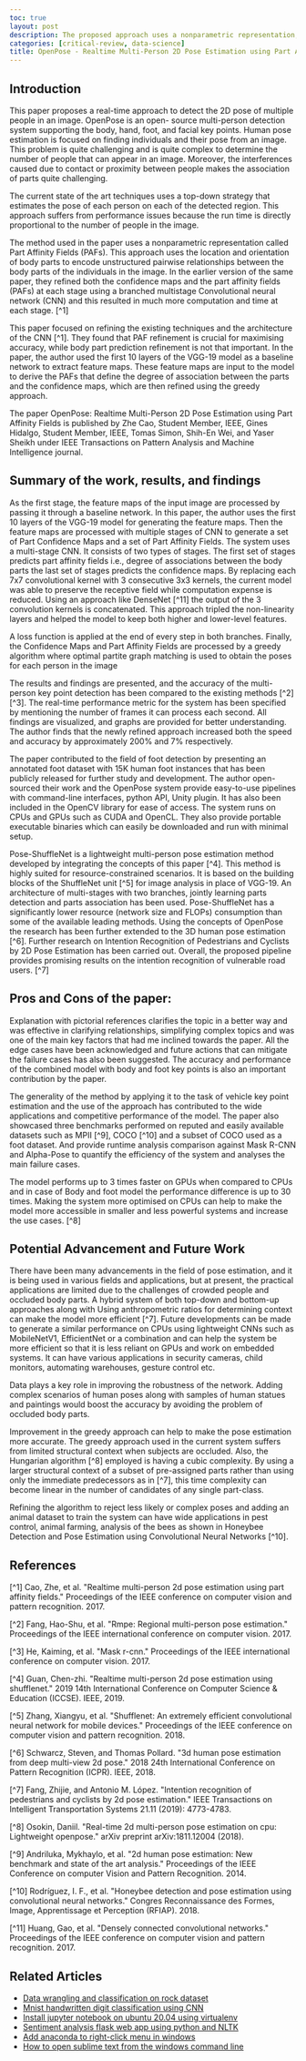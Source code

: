 ```yaml
---
toc: true
layout: post
description: The proposed approach uses a nonparametric representation, also reffered to as Part Affinity Fields (PAFs), to learn to associate body parts with individual.
categories: [critical-review, data-science]
title: OpenPose - Realtime Multi-Person 2D Pose Estimation using Part Affinity Fields
---
```


## Introduction

This paper proposes a real-time approach to detect the 2D pose of multiple people in an image. OpenPose is an open- source multi-person detection system supporting the body, hand, foot, and facial key points. Human pose estimation is focused on finding individuals and their pose from an image. This problem is quite challenging and is quite complex to determine the number of people that can appear in an image. Moreover, the interferences caused due to contact or proximity between people makes the association of parts quite challenging.

The current state of the art techniques uses a top-down strategy that estimates the pose of each person on each of the detected region. This approach suffers from performance issues because the run time is directly proportional to the number of people in the image.

The method used in the paper uses a nonparametric representation called Part Affinity Fields (PAFs). This approach uses the location and orientation of body parts to encode unstructured pairwise relationships between the body parts of the individuals in the image. In the earlier version of the same paper, they refined both the confidence maps and the part affinity fields (PAFs) at each stage using a branched multistage Convolutional neural network (CNN) and this resulted in much more computation and time at each stage. [^1]

This paper focused on refining the existing techniques and the architecture of the CNN [^1]. They found that PAF refinement is crucial for maximising accuracy, while body part prediction refinement is not that important. In the paper, the author used the first 10 layers of the VGG-19 model as a baseline network to extract feature maps. These feature maps are input to the model to derive the PAFs that define the degree of association between the parts and the confidence maps, which are then refined using the greedy approach.

The paper OpenPose: Realtime Multi-Person 2D Pose Estimation using Part Affinity Fields is published by Zhe Cao, Student Member, IEEE, Gines Hidalgo, Student Member, IEEE, Tomas Simon, Shih-En Wei, and Yaser Sheikh under IEEE Transactions on Pattern Analysis and Machine Intelligence journal.

## Summary of the work, results, and findings

As the first stage, the feature maps of the input image are processed by passing it through a baseline network. In this paper, the author uses the first 10 layers of the VGG-19 model for generating the feature maps. Then the feature maps are processed with multiple stages of CNN to generate a set of Part Confidence Maps and a set of Part Affinity Fields. The system uses a multi-stage CNN. It consists of two types of stages. The first set of stages predicts part affinity fields i.e., degree of associations between the body parts the last set of stages predicts the confidence maps. By replacing each 7x7 convolutional kernel with 3 consecutive 3x3 kernels, the current model was able to preserve the receptive field while computation expense is reduced. Using an approach like DenseNet [^11] the output of the 3 convolution kernels is concatenated. This approach tripled the non-linearity layers and helped the model to keep both higher and lower-level features.

A loss function is applied at the end of every step in both branches. Finally, the Confidence Maps and Part Affinity Fields are processed by a greedy algorithm where optimal partite graph matching is used to obtain the poses for each person in the image

The results and findings are presented, and the accuracy of the multi-person key point detection has been compared to the existing methods [^2][^3]. The real-time performance metric for the system has been specified by mentioning the number of frames it can process each second. All findings are visualized, and graphs are provided for better understanding. The author finds that the newly refined approach increased both the speed and accuracy by approximately 200% and 7% respectively.

The paper contributed to the field of foot detection by presenting an annotated foot dataset with 15K human foot instances that has been publicly released for further study and development. The author open-sourced their work and the OpenPose system provide easy-to-use pipelines with command-line interfaces, python API, Unity plugin. It has also been included in the OpenCV library for ease of access. The system runs on CPUs and GPUs such as CUDA and OpenCL. They also provide portable executable binaries which can easily be downloaded and run with minimal setup.

Pose-ShuffleNet is a lightweight multi-person pose estimation method developed by integrating the concepts of this paper [^4]. This method is highly suited for resource-constrained scenarios. It is based on the building blocks of the ShuffleNet unit [^5] for image analysis in place of VGG-19. An architecture of multi-stages with two branches, jointly learning parts detection and parts association has been used. Pose-ShuffleNet has a significantly lower resource (network size and FLOPs) consumption than some of the available leading methods. Using the concepts of OpenPose the research has been further extended to the 3D human pose estimation [^6]. Further research on Intention Recognition of Pedestrians and Cyclists by 2D Pose Estimation has been carried out. Overall, the proposed pipeline provides promising results on the intention recognition of vulnerable road users. [^7]

## Pros and Cons of the paper:

Explanation with pictorial references clarifies the topic in a better way and was effective in clarifying relationships, simplifying complex topics and was one of the main key factors that had me inclined towards the paper. All the edge cases have been acknowledged and future actions that can mitigate the failure cases has also been suggested. The accuracy and performance of the combined model with body and foot key points is also an important contribution by the paper.

The generality of the method by applying it to the task of vehicle key point estimation and the use of the approach has contributed to the wide applications and competitive performance of the model. The paper also showcased three benchmarks performed on reputed and easily available datasets such as MPII [^9], COCO [^10] and a subset of COCO used as a foot dataset. And provide runtime analysis comparison against Mask R-CNN and Alpha-Pose to quantify the efficiency of the system and analyses the main failure cases.

The model performs up to 3 times faster on GPUs when compared to CPUs and in case of Body and foot model the performance difference is up to 30 times. Making the system more optimised on CPUs can help to make the model more accessible in smaller and less powerful systems and increase the use cases. [^8]

## Potential Advancement and Future Work

There have been many advancements in the field of pose estimation, and it is being used in various fields and applications, but at present, the practical applications are limited due to the challenges of crowded people and occluded body parts. A hybrid system of both top-down and bottom-up approaches along with Using anthropometric ratios for determining context can make the model more efficient [^7]. Future developments can be made to generate a similar performance on CPUs using lightweight CNNs such as MobileNetV1, EfficientNet or a combination and can help the system be more efficient so that it is less reliant on GPUs and work on embedded systems. It can have various applications in security cameras, child monitors, automating warehouses, gesture control etc.

Data plays a key role in improving the robustness of the network. Adding complex scenarios of human poses along with samples of human statues and paintings would boost the accuracy by avoiding the problem of occluded body parts.

Improvement in the greedy approach can help to make the pose estimation more accurate. The greedy approach used in the current system suffers from limited structural context when subjects are occluded. Also, the Hungarian algorithm [^8] employed is having a cubic complexity. By using a larger structural context of a subset of pre-assigned parts rather than using only the immediate predecessors as in [^7], this time complexity can become linear in the number of candidates of any single part-class.

Refining the algorithm to reject less likely or complex poses and adding an animal dataset to train the system can have wide applications in pest control, animal farming, analysis of the bees as shown in Honeybee Detection and Pose Estimation using Convolutional Neural Networks [^10].

## References

[^1] Cao, Zhe, et al. "Realtime multi-person 2d pose estimation using part affinity fields." Proceedings of the IEEE conference on computer vision and pattern recognition. 2017.

[^2] Fang, Hao-Shu, et al. "Rmpe: Regional multi-person pose estimation." Proceedings of the IEEE international conference on computer vision. 2017.

[^3] He, Kaiming, et al. "Mask r-cnn." Proceedings of the IEEE international conference on computer vision. 2017.

[^4] Guan, Chen-zhi. "Realtime multi-person 2d pose estimation using shufflenet." 2019 14th International Conference on Computer Science & Education (ICCSE). IEEE, 2019.

[^5] Zhang, Xiangyu, et al. "Shufflenet: An extremely efficient convolutional neural network for mobile devices." Proceedings of the IEEE conference on computer vision and pattern recognition. 2018.

[^6] Schwarcz, Steven, and Thomas Pollard. "3d human pose estimation from deep multi-view 2d pose." 2018 24th International Conference on Pattern Recognition (ICPR). IEEE, 2018.

[^7] Fang, Zhijie, and Antonio M. López. "Intention recognition of pedestrians and cyclists by 2d pose estimation." IEEE Transactions on Intelligent Transportation Systems 21.11 (2019): 4773-4783.

[^8] Osokin, Daniil. "Real-time 2d multi-person pose estimation on cpu: Lightweight openpose." arXiv preprint arXiv:1811.12004 (2018).

[^9] Andriluka, Mykhaylo, et al. "2d human pose estimation: New benchmark and state of the art analysis." Proceedings of the IEEE Conference on computer Vision and Pattern Recognition. 2014.

[^10] Rodríguez, I. F., et al. "Honeybee detection and pose estimation using convolutional neural networks." Congres Reconnaissance des Formes, Image, Apprentissage et Perception (RFIAP). 2018.

[^11] Huang, Gao, et al. "Densely connected convolutional networks." Proceedings of the IEEE conference on computer vision and pattern recognition. 2017.

## Related Articles

- [Data wrangling and classification on rock dataset](https://www.milindsoorya.com/blog/data-wrangling-and-classification-on-rock-dataset)
- [Mnist handwritten digit classification using CNN](https://www.milindsoorya.com/blog/handwritten-digit-classification-using-cnn)
- [Install jupyter notebook on ubuntu 20.04 using virtualenv](https://www.milindsoorya.com/blog/how-to-Set-up-jupyter-notebook-with-python-3-on-ubuntu-20.04)
- [Sentiment analysis flask web app using python and NLTK](https://www.milindsoorya.com/blog/sentiment-analysis-using-python)
- [Add anaconda to right-click menu in windows](https://www.milindsoorya.com/blog/add-anaconda-to-right-click-menu-in-windows)
- [How to open sublime text from the windows command line](https://www.milindsoorya.com/blog/how-to-open-sublime-text-from-the-windows-command-line)
